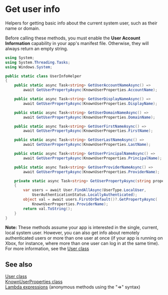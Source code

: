 # Get user info

Helpers for getting basic info about the current system user, such as their name or domain. 

Before calling these methods, you must enable the **User Account Information** capability in your app's manifest file. 
Otherwise, they will always return an empty string. 

```C#
using System; 
using System.Threading.Tasks;
using Windows.System;

public static class UserInfoHelper
{
    public static async Task<string> GetUserAccountNameAsync() =>
        await GetUserPropertyAsync(KnownUserProperties.AccountName);

    public static async Task<string> GetUserDisplayNameAsync() =>
        await GetUserPropertyAsync(KnownUserProperties.DisplayName);

    public static async Task<string> GetUserDomainNameAsync() =>
        await GetUserPropertyAsync(KnownUserProperties.DomainName);

    public static async Task<string> GetUserFirstNameAsync() =>
        await GetUserPropertyAsync(KnownUserProperties.FirstName);

    public static async Task<string> GetUserLastNameAsync() =>
        await GetUserPropertyAsync(KnownUserProperties.LastName);

    public static async Task<string> GetUserPrincipalNameAsync() =>
        await GetUserPropertyAsync(KnownUserProperties.PrincipalName);

    public static async Task<string> GetUserProviderNameAsync() =>
        await GetUserPropertyAsync(KnownUserProperties.ProviderName);

    private static async Task<string> GetUserPropertyAsync(string property)
    {
        var users = await User.FindAllAsync(UserType.LocalUser,
            UserAuthenticationStatus.LocallyAuthenticated);
        object val = await users.FirstOrDefault()?.GetPropertyAsync(
            KnownUserProperties.ProviderName);
        return val.ToString();
    } 
}
```

**Note:** These methods assume your app is interested in the single, current, local system user. However, you can also get info 
about remotely authenticated users or more than one user at once (if your app is running on Xbox, for instance, where more 
than one user can log in at the same time). For more information, see the 
[User class](https://msdn.microsoft.com/library/windows/apps/windows.system.user.aspx)

## See also

[User class](https://msdn.microsoft.com/library/windows/apps/windows.system.user.aspx)  
[KnownUserProperties class](https://msdn.microsoft.com/library/windows/apps/windows.system.knownuserproperties)  
[Lambda expressions](https://msdn.microsoft.com/library/bb397687.aspx) (anonymous methods using the "=>" syntax)  
